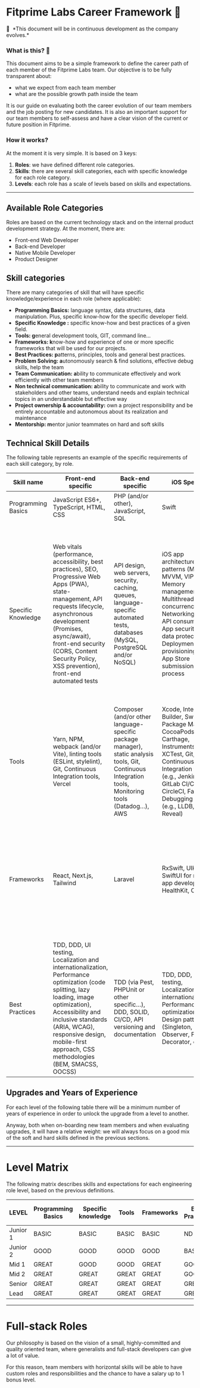 # Fitprime Labs Career Framework 🧪

<aside>
🚧  *This document will be in continuous development as the company evolves.*

</aside>

### What is this? 🔦

This document aims to be a simple framework to define the career path of each member of the Fitprime Labs team. Our objective is to be fully transparent about:

- what we expect from each team member
- what are the possible growth path inside the team

It is our guide on evaluating both the career evolution of our team members and the job posting for new candidates. It is also an important support for our team members to self-assess and have a clear vision of the current or future position in Fitprime.

### How it works?

At the moment it is very simple. It is based on 3 keys:

1. **Roles**: we have defined different role categories.
2. **Skills**: there are several skill categories, each with specific knowledge for each role category.
3. **Levels**: each role has a scale of levels based on skills and expectations.

---

## Available Role Categories

Roles are based on the current technology stack and on the internal product development strategy. At the moment, there are:

- Front-end Web Developer
- Back-end Developer
- Native Mobile Developer
- Product Designer

## Skill categories

There are many categories of skill that will have specific knowledge/experience in each role (where applicable):

- **Programming Basics:** language syntax, data structures, data manipulation. Plus, specific know-how for the specific developer field.
- **Specific Knowledge :** specific know-how and best practices of a given field.
- **Tools: g**eneral development tools, GIT, command line…
- **Frameworks: k**now-how and experience of one or more specific frameworks that will be used for our projects.
- **Best Practices: p**atterns, principles, tools and general best practices.
- **Problem Solving: a**utonomously search & find solutions, effective debug skills, help the team
- **Team Communication: a**bility to communicate effectively and work efficiently with other team members
- **Non technical communication: a**bility to communicate and work with stakeholders and other teams, understand needs and explain technical topics in an understandable but effective way
- **Project ownership & accountability:** own a project responsibility and be entirely accountable and autonomous about its realization and maintenance
- **Mentorship: m**entor junior teammates on hard and soft skills

## Technical Skill Details

The following table represents an example of the specific requirements of each skill category, by role.

| Skill name | Front-end specific | Back-end specific | iOS Specific | Android Specific |
| --- | --- | --- | --- | --- |
| Programming Basics | JavaScript ES6+, TypeScript, HTML, CSS | PHP (and/or other), JavaScript, SQL | Swift | Java (and/or Kotlin), XML (for layout files) |
| Specific Knowledge | Web vitals (performance, accessibility, best practices), SEO, Progressive Web Apps (PWA), state-management, API requests lifecycle, asynchronous development (Promises, async/await), front-end security (CORS, Content Security Policy, XSS prevention), front-end automated tests | API design, web servers, security, caching, queues, language-specific automated tests, databases (MySQL, PostgreSQL and/or NoSQL) | iOS app architecture patterns (MVC, MVVM, VIPER), Memory management, Multithreading and concurrency, Networking and API consumption, App security and data protection, Deployment, provisioning, and App Store submission process | Android app architecture patterns (MVC, MVP, MVVM, MVI), Memory management (Garbage Collection), Multithreading and concurrency (Threads, AsyncTask, Coroutines), Networking and API consumption (REST, JSON, GraphQL), App security and data protection, Deployment, provisioning, and Google Play Store submission process |
| Tools | Yarn, NPM, webpack (and/or Vite), linting tools (ESLint, stylelint), Git, Continuous Integration tools, Vercel | Composer (and/or other language-specific package manager), static analysis tools, Git, Continuous Integration tools, Monitoring tools (Datadog…), AWS | Xcode, Interface Builder, Swift Package Manager, CocoaPods, Carthage, Instruments, XCTest, Git, Continuous Integration tools (e.g., Jenkins, GitLab CI/CD, CircleCI, Fastlane), Debugging tools (e.g., LLDB, Reveal) | Android Studio, Gradle and Maven, Android SDK tools (ADB, Logcat, etc.), Android Profiler, JUnit (unit testing), Git, Continuous Integration tools (e.g., Jenkins, GitLab CI/CD, CircleCI, Firebase Test Lab), Debugging tools (e.g., Stetho, LeakCanary) |
| Frameworks | React, Next.js, Tailwind | Laravel | RxSwift, UIKit (or SwiftUI for modern app development), HealthKit, Combine | Android Jetpack (ViewModel, LiveData, Room, Data Binding, Navigation, WorkManager, etc.), Dependency Injection (Dagger 2, Hilt, Koin), Reactive Programming (RxJava, RxKotlin, LiveData, Kotlin Flow), Networking libraries (Retrofit, OkHttp, Volley) |
| Best Practices | TDD, DDD, UI testing, Localization and internationalization, Performance optimization (code splitting, lazy loading, image optimization), Accessibility and inclusive standards (ARIA, WCAG), responsive design, mobile-first approach, CSS methodologies (BEM, SMACSS, OOCSS) | TDD (via Pest, PHPUnit or other specific…), DDD, SOLID, CI/CD, API versioning and documentation | TDD, DDD, UI testing, Localization and internationalization, Performance optimization, Design patterns (Singleton, Observer, Factory, Decorator, etc.) | TDD, DDD, UI testing (Espresso, Robolectric), Localization and internationalization, Performance optimization, Design patterns (Singleton, Observer, Factory, Decorator, etc.) |

## Upgrades and Years of Experience

For each level of the following table there will be a minimum number of years of experience in order to unlock the upgrade from a level to another.

Anyway, both when on-boarding new team members and when evaluating upgrades, it will have a relative weight: we will always focus on a good mix of the soft and hard skills defined in the previous sections.

---

# Level Matrix

The following matrix describes skills and expectations for each engineering role level, based on the previous definitions.

| LEVEL       | Programming Basics | Specific knowledge | Tools  | Frameworks | Best Practices | Problem Solving | Team Communication | Non technical communication | Project ownership & accountability | Mentorship | Min Experience (years) |
| ----------- | ------------------ | ------------------ | ------ | ---------- | -------------- | --------------- | ----------------- | ---------------------------- | ---------------------------------- | ---------- | -------------------- |
| Junior 1    | BASIC              | BASIC              | BASIC  | BASIC      | ND             | BASIC           | BASIC             | BASIC                        | ND                                 | ND         | 0                  |
| Junior 2    | GOOD               | GOOD               | GOOD   | GOOD       | BASIC          | BASIC           | BASIC             | BASIC                        | ND                                 | ND         | 2                  |
| Mid 1       | GREAT              | GOOD               | GOOD   | GREAT      | GOOD           | GOOD            | GOOD              | GOOD                         | GOOD                               | BASIC      | 3                  |
| Mid 2       | GREAT              | GREAT              | GREAT  | GREAT      | GOOD           | GREAT           | GOOD              | GOOD                         | GOOD                               | GOOD       | 6                  |
| Senior      | GREAT              | GREAT              | GREAT  | GREAT      | GREAT          | GREAT           | GREAT             | GOOD                         | GREAT                              | GREAT      | 7                  |
| Lead        | GREAT              | GREAT              | GREAT  | GREAT      | GREAT          | GREAT           | GREAT             | GREAT                        | GREAT                              | GREAT      | 7                  |


---

# Full-stack Roles

Our philosophy is based on the vision of a small, highly-committed and quality oriented team, where generalists and full-stack developers can give a lot of value.

For this reason, team members with horizontal skills will be able to have custom roles and responsibilities and the chance to have a salary up to 1 bonus level.
